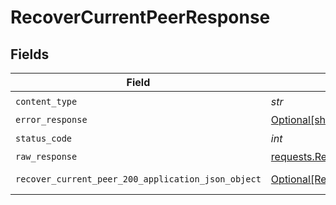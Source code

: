 # RecoverCurrentPeerResponse


## Fields

| Field                                                                                                             | Type                                                                                                              | Required                                                                                                          | Description                                                                                                       |
| ----------------------------------------------------------------------------------------------------------------- | ----------------------------------------------------------------------------------------------------------------- | ----------------------------------------------------------------------------------------------------------------- | ----------------------------------------------------------------------------------------------------------------- |
| `content_type`                                                                                                    | *str*                                                                                                             | :heavy_check_mark:                                                                                                | N/A                                                                                                               |
| `error_response`                                                                                                  | [Optional[shared.ErrorResponse]](../../models/shared/errorresponse.md)                                            | :heavy_minus_sign:                                                                                                | error                                                                                                             |
| `status_code`                                                                                                     | *int*                                                                                                             | :heavy_check_mark:                                                                                                | N/A                                                                                                               |
| `raw_response`                                                                                                    | [requests.Response](https://requests.readthedocs.io/en/latest/api/#requests.Response)                             | :heavy_minus_sign:                                                                                                | N/A                                                                                                               |
| `recover_current_peer_200_application_json_object`                                                                | [Optional[RecoverCurrentPeer200ApplicationJSON]](../../models/operations/recovercurrentpeer200applicationjson.md) | :heavy_minus_sign:                                                                                                | successful operation                                                                                              |
